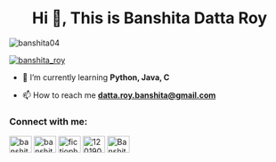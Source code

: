 <h1 align="center">Hi 👋, This is Banshita Datta Roy</h1>

<p align="left"> <img src="https://komarev.com/ghpvc/?username=banshita04&label=Profile%20views&color=0e75b6&style=flat" alt="banshita04" /> </p>

<p align="left"> <a href="https://twitter.com/banshita_roy" target="blank"><img src="https://img.shields.io/twitter/follow/banshita_roy?logo=twitter&style=for-the-badge" alt="banshita_roy" /></a> </p>

- 🌱 I’m currently learning **Python, Java, C**

- 📫 How to reach me **datta.roy.banshita@gmail.com**

<h3 align="left">Connect with me:</h3>
<p align="left">
<a href="https://twitter.com/banshita_roy" target="blank"><img align="center" src="https://cdn.jsdelivr.net/npm/simple-icons@3.0.1/icons/twitter.svg" alt="banshita_roy" height="30" width="40" /></a>
<a href="https://www.linkedin.com/in/banshita-datta-roy-154bb9184/" target="blank"><img align="center" src="https://cdn.jsdelivr.net/npm/simple-icons@3.0.1/icons/linkedin.svg" alt="banshita-datta-roy-154bb9184/" height="30" width="40" /></a>
<a href="https://instagram.com/fictiophilian_soul" target="blank"><img align="center" src="https://cdn.jsdelivr.net/npm/simple-icons@3.0.1/icons/instagram.svg" alt="fictiophilian_soul" height="30" width="40" /></a>
<a href="https://www.hackerrank.com/12019009023018_H" target="blank"><img align="center" src="https://cdn.jsdelivr.net/npm/simple-icons@3.0.1/icons/hackerrank.svg" alt="12019009023018_H" height="30" width="40" /></a>
  <a href="https://www.facebook.com/banshita.roy" target="blank"><img align="center" src="https://cdn.jsdelivr.net/npm/simple-icons@3.0.1/icons/facebook.svg" alt="Banshita Datta Roy" height="30" width="40" /></a>
</p>
